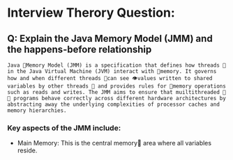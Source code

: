 # Interview Therory Question:
## Q: Explain the Java Memory Model (JMM) and the happens-before relationship
```
Java 🧠Memory Model (JMM) is a specification that defines how threads 🧵 in the Java Virtual Machine (JVM) interact with 🧠memory. It governs how and when different threads 🧵can see 👁️values written to shared variables by other threads 🧵 and provides rules for 🧠memory operations such as reads and writes. The JMM aims to ensure that muiltithreaded 🧵🧵 programs behave correctly across different hardware architectures by abstracting away the underlying complexities of processor caches and memory hierarchies.
```
### Key aspects of the JMM include:
- Main Memory: This is the central memory🧠 area where all variables reside.
